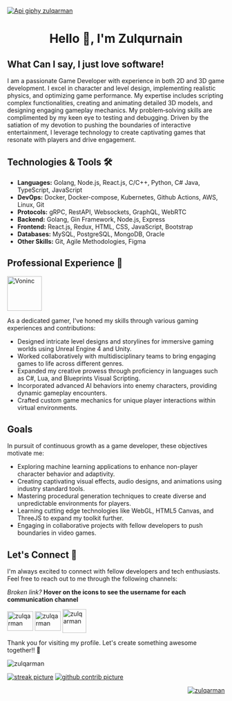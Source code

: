 [![Api giphy zulqarman](https://developers.giphy.com/branch/master/static/api-512d36c09662682717108a38bbb5c57d.gif)](https://zulqarman.me)

<h1 align="center">Hello 👋, I'm Zulqurnain </h1>

## What Can I say, I just love software!


I am a passionate Game Developer with experience in both 2D and 3D game development. I excel in character and level design, implementing
realistic physics, and optimizing game performance. My expertise includes scripting complex functionalities, creating and animating detailed 3D
models, and designing engaging gameplay mechanics. My problem‑solving skills are complimented by my keen eye to testing and debugging.
Driven by the satiation of my devotion to pushing the boundaries of interactive entertainment, I leverage technology to create captivating games
that resonate with players and drive engagement.

## Technologies & Tools 🛠️


- **Languages:** Golang, Node.js, React.js, C/C++, Python, C# Java, TypeScript, JavaScript
- **DevOps:** Docker, Docker-compose, Kubernetes, Github Actions, AWS, Linux, Git
- **Protocols:** gRPC, RestAPI, Websockets, GraphQL, WebRTC
- **Backend:** Golang, Gin Framework, Node.js, Express
- **Frontend:** React.js, Redux, HTML, CSS, JavaScript, Bootstrap
- **Databases:** MySQL, PostgreSQL, MongoDB, Oracle
- **Other Skills:** Git, Agile Methodologies, Figma

        
## Professional Experience 💼

<p align="left">
<a href="https://voninc.tech" target="_blank" >
    <img
      src="https://avatars.githubusercontent.com/u/154637883?s=200&v=4"
      alt="Voninc"
      height="80"
    />
  </a>
</p>
As a dedicated gamer, I've honed my skills through various gaming experiences and contributions:

- Designed intricate level designs and storylines for immersive gaming worlds using Unreal Engine 4 and Unity.
- Worked collaboratively with multidisciplinary teams to bring engaging games to life across different genres.
- Expanded my creative prowess through proficiency in languages such as C#, Lua, and Blueprints Visual Scripting.
- Incorporated advanced AI behaviors into enemy characters, providing dynamic gameplay encounters.
- Crafted custom game mechanics for unique player interactions within virtual environments.

## Goals

In pursuit of continuous growth as a game developer, these objectives motivate me:

- Exploring machine learning applications to enhance non-player character behavior and adaptivity.
- Creating captivating visual effects, audio designs, and animations using industry standard tools.
- Mastering procedural generation techniques to create diverse and unpredictable environments for players.
- Learning cutting edge technologies like WebGL, HTML5 Canvas, and ThreeJS to expand my toolkit further.
- Engaging in collaborative projects with fellow developers to push boundaries in video games.


## Let's Connect 🤝

I'm always excited to connect with fellow developers and tech enthusiasts. Feel free to reach out to me through the following channels:

<i>Broken link?</i>  <strong>Hover on the icons to see the username for each communication channel </strong>

<p align="left">
    <a href="https://wa.link/vldo25" target="_blank"
      ><img
        title = "+92 3351697279"
        align="center"
        src="https://raw.githubusercontent.com/rahuldkjain/github-profile-readme-generator/master/src/images/icons/Social/whatsapp.svg"
        alt="zulqarman"
        height="45"
        width="60"
    /></a>
    <a href="https://linkedin.com/in/mzul503" target="_blank"
      ><img
        title = "@zulqarman"
        align="center"
        src="https://raw.githubusercontent.com/rahuldkjain/github-profile-readme-generator/master/src/images/icons/Social/linked-in-alt.svg"
        alt="zulqarman"
        height="45"
        width="60"
    /></a>
  <a href="https://discord.com/users/388993461770125314" target="_blank" 
      ><img
        title = "konr4d"
        align="center"
        src="https://raw.githubusercontent.com/rahuldkjain/github-profile-readme-generator/888aff31e1d26dd2a6acf6afebbc34970aeb0118/src/images/icons/Social/discord.svg"
        alt="zulqarman"
        height="55"
        /></a>

  
  </p>
</p>
Thank you for visiting my profile. Let's create something awesome together!! 🚀

<p align="left"> <img src="https://komarev.com/ghpvc/?username=zulqarman&label=Profile%20views&color=0e75b6&style=flat" alt="zulqarman" /> </p>
<p align="center">

  [![streak picture](https://github-readme-streak-stats.herokuapp.com/?user=zulqarman&)](https://zulqarman.me) 
  [![github contrib picture](https://github-readme-stats.vercel.app/api?username=zulqarman&hide=contribs,prs)](https://zulqarman.me) 
  
<p align="right"> <a href="https://twitter.com/zulqarman" target="blank"><img src="https://img.shields.io/twitter/follow/zulqarman?logo=twitter&style=for-the-badge" alt="zulqarman" /></a> </p>

